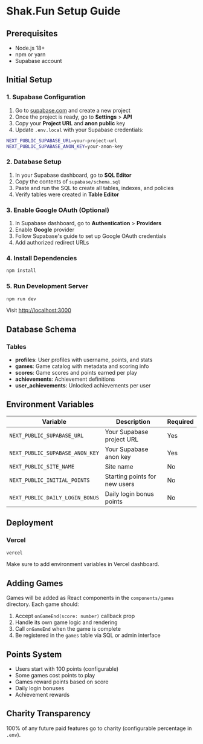 # Shak.Fun Setup Guide

## Prerequisites
- Node.js 18+
- npm or yarn
- Supabase account

## Initial Setup

### 1. Supabase Configuration

1. Go to [supabase.com](https://supabase.com) and create a new project
2. Once the project is ready, go to **Settings** > **API**
3. Copy your **Project URL** and **anon public** key
4. Update `.env.local` with your Supabase credentials:

```bash
NEXT_PUBLIC_SUPABASE_URL=your-project-url
NEXT_PUBLIC_SUPABASE_ANON_KEY=your-anon-key
```

### 2. Database Setup

1. In your Supabase dashboard, go to **SQL Editor**
2. Copy the contents of `supabase/schema.sql`
3. Paste and run the SQL to create all tables, indexes, and policies
4. Verify tables were created in **Table Editor**

### 3. Enable Google OAuth (Optional)

1. In Supabase dashboard, go to **Authentication** > **Providers**
2. Enable **Google** provider
3. Follow Supabase's guide to set up Google OAuth credentials
4. Add authorized redirect URLs

### 4. Install Dependencies

```bash
npm install
```

### 5. Run Development Server

```bash
npm run dev
```

Visit [http://localhost:3000](http://localhost:3000)

## Database Schema

### Tables

- **profiles**: User profiles with username, points, and stats
- **games**: Game catalog with metadata and scoring info
- **scores**: Game scores and points earned per play
- **achievements**: Achievement definitions
- **user_achievements**: Unlocked achievements per user

## Environment Variables

| Variable | Description | Required |
|----------|-------------|----------|
| `NEXT_PUBLIC_SUPABASE_URL` | Your Supabase project URL | Yes |
| `NEXT_PUBLIC_SUPABASE_ANON_KEY` | Your Supabase anon key | Yes |
| `NEXT_PUBLIC_SITE_NAME` | Site name | No |
| `NEXT_PUBLIC_INITIAL_POINTS` | Starting points for new users | No |
| `NEXT_PUBLIC_DAILY_LOGIN_BONUS` | Daily login bonus points | No |

## Deployment

### Vercel

```bash
vercel
```

Make sure to add environment variables in Vercel dashboard.

## Adding Games

Games will be added as React components in the `components/games` directory. Each game should:

1. Accept `onGameEnd(score: number)` callback prop
2. Handle its own game logic and rendering
3. Call `onGameEnd` when the game is complete
4. Be registered in the `games` table via SQL or admin interface

## Points System

- Users start with 100 points (configurable)
- Some games cost points to play
- Games reward points based on score
- Daily login bonuses
- Achievement rewards

## Charity Transparency

100% of any future paid features go to charity (configurable percentage in `.env`).
